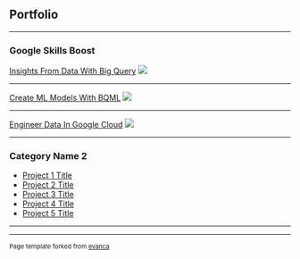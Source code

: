 ## Portfolio

---

### Google Skills Boost 

[Insights From Data With Big Query](http://github.com/mdestianna/InsightsFromDataWithBigQuery)
<img src="images/dummy_thumbnail.jpg?raw=true"/>

---
[Create ML Models With BQML](http://github.com/mdestianna/CreateMLModelsWithBQML)
<img src="images/dummy_thumbnail.jpg?raw=true"/>

---
[Engineer Data In Google Cloud](http://github.com/mdestianna/EngineerDataInGoogleCloud)
<img src="images/dummy_thumbnail.jpg?raw=true"/>

---

### Category Name 2

- [Project 1 Title](http://example.com/)
- [Project 2 Title](http://example.com/)
- [Project 3 Title](http://example.com/)
- [Project 4 Title](http://example.com/)
- [Project 5 Title](http://example.com/)

---




---
<p style="font-size:11px">Page template forked from <a href="https://github.com/evanca/quick-portfolio">evanca</a></p>
<!-- Remove above link if you don't want to attibute -->
